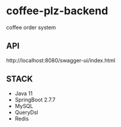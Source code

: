 # coffee-plz-backend
coffee order system

## API
http://localhost:8080/swagger-ui/index.html

## STACK
- Java 11
- SpringBoot 2.7.7
- MySQL
- QueryDsl
- Redis
